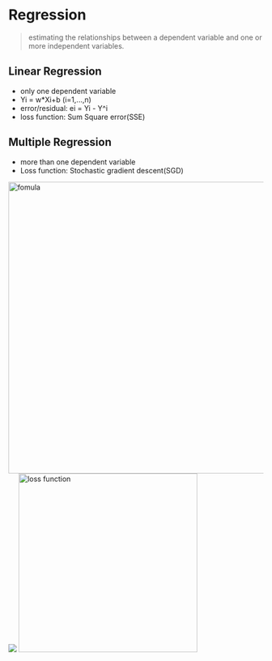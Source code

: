 # Regression
>  estimating the relationships between a dependent variable and one or more independent variables.

## Linear Regression
- only one dependent variable
- Yi = w*Xi+b (i=1,...,n)
- error/residual: ei = Yi - Y^i 
- loss function: Sum Square error(SSE)

## Multiple Regression
- more than one dependent variable
- Loss function: Stochastic gradient descent(SGD)
<img width="576" alt="fomula" src="https://user-images.githubusercontent.com/79919595/183282591-61b8acda-ad7c-4379-a4c0-717d3e8bb121.png">
<img width="fomula" src="https://user-images.githubusercontent.com/79919595/183282720-90650c1e-8272-4e24-ba46-be678f4df778.png">
<img width="353" alt="loss function" src="https://user-images.githubusercontent.com/79919595/183282649-eaef67e6-389d-46cd-bcbd-8009b6b89821.png">
